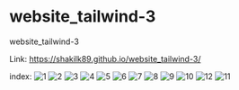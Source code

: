 # website_tailwind-3
 website_tailwind-3
 
 Link:
 https://shakilk89.github.io/website_tailwind-3/

index:
![1](https://github.com/Shakilk89/website_tailwind-3/assets/135151093/48220def-ce4d-4a26-9954-4ccb0244ba37)
![2](https://github.com/Shakilk89/website_tailwind-3/assets/135151093/752beb8c-6b88-476a-ac60-3d01645d7581)
![3](https://github.com/Shakilk89/website_tailwind-3/assets/135151093/0d4e2c72-fef6-4923-9f6b-bca42c69f376)
![4](https://github.com/Shakilk89/website_tailwind-3/assets/135151093/7ebfce67-dcab-4f14-90d5-51ad20c22c37)
![5](https://github.com/Shakilk89/website_tailwind-3/assets/135151093/9a7d2d8f-cb0c-47a5-9487-117ad50ba59b)
![6](https://github.com/Shakilk89/website_tailwind-3/assets/135151093/4d29ec09-a1b7-4105-8e7b-3452ab8a4bed)
![7](https://github.com/Shakilk89/website_tailwind-3/assets/135151093/eef7d448-e60d-49ee-8c4a-340fb5f2b183)
![8](https://github.com/Shakilk89/website_tailwind-3/assets/135151093/50f98ea8-1fbc-472b-9d1e-539cfec1a807)
![9](https://github.com/Shakilk89/website_tailwind-3/assets/135151093/42be318e-c500-4816-8cc5-b16ee112e488)
![10](https://github.com/Shakilk89/website_tailwind-3/assets/135151093/f36f5f99-4575-4f49-9936-2b23b32378c3)
![12](https://github.com/Shakilk89/website_tailwind-3/assets/135151093/f3d8788f-7606-430c-8e56-1c697c207f40)
![11](https://github.com/Shakilk89/website_tailwind-3/assets/135151093/33f05f40-e380-4686-83b7-48ee0eb3fcd9)

